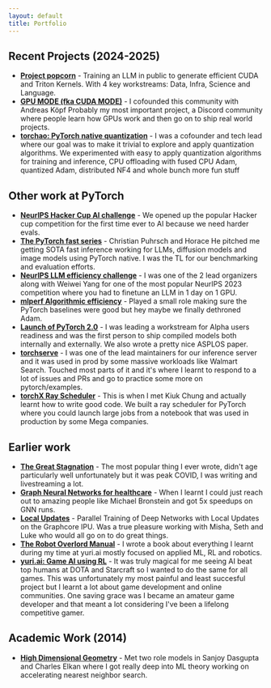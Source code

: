 ```yaml
---
layout: default
title: Portfolio
---
```


## Recent Projects (2024-2025)

- **[Project popcorn](https://gpu-mode.github.io/popcorn/)** - Training an LLM in public to generate efficient CUDA and Triton Kernels. With 4 key workstreams: Data, Infra, Science and Language.
- **[GPU MODE (fka CUDA MODE)](https://discord.com/invite/gpumode)** - I cofounded this community with Andreas Köpf Probably my most important project, a Discord community where people learn how GPUs work and then go on to ship real world projects.
- **[torchao: PyTorch native quantization](https://github.com/pytorch/ao)** - I was a cofounder and tech lead where our goal was to make it trivial to explore and apply quantization algorithms. We experimented with easy to apply quantization algorithms for training and inference, CPU offloading with fused CPU Adam, quantized Adam, distributed NF4 and whole bunch more fun stuff

## Other work at PyTorch

- **[NeurIPS Hacker Cup AI challenge](https://www.facebook.com/codingcompetitions/hacker-cup)** - We opened up the popular Hacker cup competition for the first time ever to AI because we need harder evals.
- **[The PyTorch fast series](https://pytorch.org/blog/accelerating-generative-ai-2/)** - Christian Puhrsch and Horace He pitched me getting SOTA fast inference working for LLMs, diffusion models and image models using PyTorch native. I was the TL for our benchmarking and evaluation efforts.
- **[NeurIPS LLM efficiency challenge](https://llm-efficiency-challenge.github.io/)** - I was one of the 2 lead organizers along with Weiwei Yang for one of the most popular NeurIPS 2023 competition where you had to finetune an LLM in 1 day on 1 GPU.
- **[mlperf Algorithmic efficiency](https://github.com/mlcommons/algorithmic-efficiency)** - Played a small role making sure the PyTorch baselines were good but hey maybe we finally dethroned Adam.
- **[Launch of PyTorch 2.0](https://pytorch.org/get-started/pytorch-2.0/)** - I was leading a workstream for Alpha users readiness and was the first person to ship compiled models both internally and externally. We also wrote a pretty nice ASPLOS paper.
- **[torchserve](https://github.com/pytorch/serve)** - I was one of the lead maintainers for our inference server and it was used in prod by some massive workloads like Walmart Search. Touched most parts of it and it's where I learnt to respond to a lot of issues and PRs and go to practice some more on pytorch/examples.
- **[torchX Ray Scheduler](https://github.com/pytorch/torchx)** - This is when I met Kiuk Chung and actually learnt how to write good code. We built a ray scheduler for PyTorch where you could launch large jobs from a notebook that was used in production by some Mega companies.
  
## Earlier work

- **[The Great Stagnation](https://marksaroufim.substack.com/p/machine-learning-the-great-stagnation)** - The most popular thing I ever wrote, didn't age particularly well unfortunately but it was peak COVID, I was writing and livestreaming a lot.
- **[Graph Neural Networks for healthcare](https://towardsdatascience.com/predictions-and-hopes-for-graph-ml-in-2021-6af2121c3e3d)** - When I learnt I could just reach out to amazing people like Michael Bronstein and got 5x speedups on GNN runs.
- **[Local Updates](https://arxiv.org/abs/2012.03837)** - Parallel Training of Deep Networks with Local Updates on the Graphcore IPU. Was a true pleasure working with Misha, Seth and Luke who would all go on to do great things.
- **[The Robot Overlord Manual](https://marksaroufim.medium.com/the-robot-overlord-manual-d4ee709155bc)** - I wrote a book about everything I learnt during my time at yuri.ai mostly focused on applied ML, RL and robotics.
- **[yuri.ai: Game AI using RL](https://marksaroufim.medium.com/reinforcement-learning-a-declarative-paradigm-for-game-ai-41da1ee92cd9)** - It was truly magical for me seeing AI beat top humans at DOTA and Starcraft so I wanted to do the same for all games. This was unfortunately my most painful and least succesful project but I learnt a lot about game development and online communities. One saving grace was I became an amateur game developer and that meant a lot considering I've been a lifelong competitive gamer.

## Academic Work (2014)

- **[High Dimensional Geometry](https://arxiv.org/abs/1507.03338)** - Met two role models in Sanjoy Dasgupta and Charles Elkan where I got really deep into ML theory working on accelerating nearest neighbor search.
